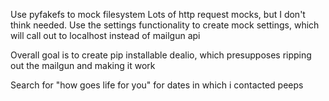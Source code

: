 Use pyfakefs to mock filesystem
Lots of http request mocks, but I don't think needed. Use the settings functionality to create mock settings, which will call out to localhost instead of mailgun api

Overall goal is to create pip installable dealio, which presupposes ripping out the mailgun and making it work

Search for "how goes life for you" for dates in which i contacted peeps
